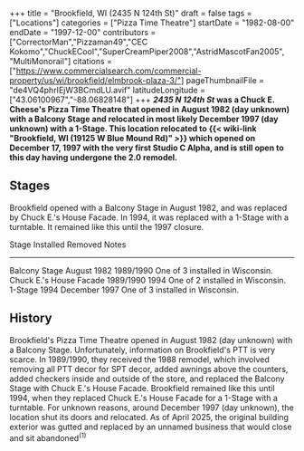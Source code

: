 +++
title = "Brookfield, WI (2435 N 124th St)"
draft = false
tags = ["Locations"]
categories = ["Pizza Time Theatre"]
startDate = "1982-08-00"
endDate = "1997-12-00"
contributors = ["CorrectorMan","Pizzaman49","CEC Kokomo","ChuckECool","SuperCreamPiper2008","AstridMascotFan2005", "MultiMonorail"]
citations = ["https://www.commercialsearch.com/commercial-property/us/wi/brookfield/elmbrook-plaza-3/"]
pageThumbnailFile = "de4VQ4phrIEjW3BCmdLU.avif"
latitudeLongitude = ["43.06100967","-88.06828148"]
+++
***2435 N 124th St* was a Chuck E. Cheese's Pizza Time Theatre that opened in August 1982 (day unknown) with a Balcony Stage and relocated in most likely December 1997 (day unknown) with a 1-Stage.
This location relocated to {{< wiki-link "Brookfield, WI (19125 W Blue Mound Rd)" >}} which opened on December 17, 1997 with the very first Studio C Alpha, and is still open to this day having undergone the 2.0 remodel.**

## Stages

Brookfield opened with a Balcony Stage in August 1982, and was replaced by Chuck E.'s House Facade. In 1994, it was replaced with a 1-Stage with a turntable. It remained like this until the 1997 closure.

  Stage                      Installed     Removed         Notes
  -------------------------- ------------- --------------- ----------------------------------
  Balcony Stage              August 1982   1989/1990       One of 3 installed in Wisconsin.
  Chuck E.'s House Facade   1989/1990     1994            One of 2 installed in Wisconsin.
  1-Stage                    1994          December 1997   One of 3 installed in Wisconsin.

## History

Brookfield's Pizza Time Theatre opened in August 1982 (day unknown) with a Balcony Stage. Unfortunately, information on Brookfield's PTT is very scarce. In 1989/1990, they received the 1988 remodel, which involved removing all PTT decor for SPT decor, added awnings above the counters, added checkers inside and outside of the store, and replaced the Balcony Stage with Chuck E.'s House Facade. Brookfield remained like this until 1994, when they replaced Chuck E.'s House Facade for a 1-Stage with a turntable. For unknown reasons, around December 1997 (day unknown), the location shut its doors and relocated. As of April 2025, the original building exterior was gutted and replaced by an unnamed business that would close and sit abandoned<sup>(1)</sup>
